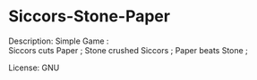 # Siccors-Stone-Paper




Description: Simple Game :  
Siccors cuts Paper ;
Stone crushed Siccors ;
Paper beats Stone ;

License: GNU



